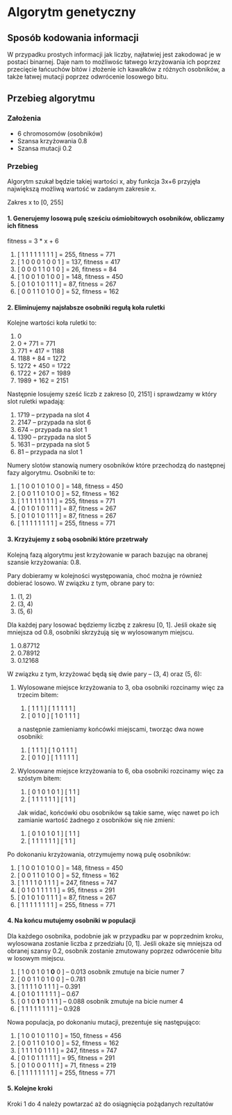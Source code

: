 # Algorytm genetyczny

## Sposób kodowania informacji

W przypadku prostych informacji jak liczby, najłatwiej jest zakodować je
w postaci binarnej. Daje nam to możliwośc łatwego krzyżowania ich poprzez
przecięcie łańcuchów bitów i złożenie ich kawałków z różnych osobników, a
także łatwej mutacji poprzez odwrócenie losowego bitu.

## Przebieg algorytmu

### Założenia

* 6 chromosomów (osobników)
* Szansa krzyżowania 0.8
* Szansa mutacji 0.2

### Przebieg

Algorytm szukał będzie takiej wartości x, aby funkcja 3x+6 przyjęła
największą możliwą wartość w zadanym zakresie x.

Zakres x to [0, 255]

#### 1. Generujemy losową pulę sześciu ośmiobitowych osobników, obliczamy ich fitness

fitness = 3 * x + 6

1. [ 1 1 1 1 1 1 1 1 ] = 255, fitness = 771
2. [ 1 0 0 0 1 0 0 1 ] = 137, fitness = 417
3. [ 0 0 0 1 1 0 1 0 ] = 26, fitness = 84
4. [ 1 0 0 1 0 1 0 0 ] = 148, fitness = 450
5. [ 0 1 0 1 0 1 1 1 ] = 87, fitness = 267
6. [ 0 0 1 1 0 1 0 0 ] = 52, fitness = 162

#### 2. Eliminujemy najsłabsze osobniki regułą koła ruletki

Kolejne wartości koła ruletki to:

1. 0
2. 0 + 771 = 771
3. 771 + 417 = 1188
4. 1188 + 84 = 1272
5. 1272 + 450 = 1722
6. 1722 + 267 = 1989
7. 1989 + 162 = 2151

Następnie losujemy sześć liczb z zakreso [0, 2151] i sprawdzamy w który
slot ruletki wpadają:

1. 1719 – przypada na slot 4
2. 2147 – przypada na slot 6
3. 674 – przypada na slot 1
4. 1390 – przypada na slot 5
5. 1631 – przypada na slot 5
6. 81 – przypada na slot 1

Numery slotów stanowią numery osobników które przechodzą do następnej fazy
algorytmu. Osobniki te to:

1. [ 1 0 0 1 0 1 0 0 ] = 148, fitness = 450
2. [ 0 0 1 1 0 1 0 0 ] = 52, fitness = 162
3. [ 1 1 1 1 1 1 1 1 ] = 255, fitness = 771
4. [ 0 1 0 1 0 1 1 1 ] = 87, fitness = 267
5. [ 0 1 0 1 0 1 1 1 ] = 87, fitness = 267
6. [ 1 1 1 1 1 1 1 1 ] = 255, fitness = 771

#### 3. Krzyżujemy z sobą osobniki które przetrwały

Kolejną fazą algorytmu jest krzyżowanie w parach bazując na obranej szansie
krzyżowania: 0.8.

Pary dobieramy w kolejności występowania, choć można je również dobierać
losowo. W związku z tym, obrane pary to:

1. (1, 2)
2. (3, 4)
3. (5, 6)

Dla każdej pary losować będziemy liczbę z zakresu [0, 1]. Jeśli okaże się
mniejsza od 0.8, osobniki skrzyżują się w wylosowanym miejscu.

1. 0.87712
2. 0.78912
3. 0.12168

W związku z tym, krzyżować będą się dwie pary – (3, 4) oraz (5, 6):

1. Wylosowane miejsce krzyżowania to 3, oba osobniki rozcinamy więc
za trzecim bitem:

    1. [ 1 1 1 ] [ 1 1 1 1 1 ]
    2. [ 0 1 0 ] [ 1 0 1 1 1 ]
    
    a następnie zamieniamy końcówki miejscami, tworząc dwa nowe osobniki:
    
    1. [ 1 1 1 ] [ 1 0 1 1 1 ]
    2. [ 0 1 0 ] [ 1 1 1 1 1 ]

2. Wylosowane miejsce krzyżowania to 6, oba osobniki rozcinamy więc
za szóstym bitem:

    1. [ 0 1 0 1 0 1 ] [ 1 1 ]
    2. [ 1 1 1 1 1 1 ] [ 1 1 ]

    Jak widać, końcówki obu osobników są takie same, więc nawet po ich
    zamianie wartość żadnego z osobników się nie zmieni:

    1. [ 0 1 0 1 0 1 ] [ 1 1 ]
    2. [ 1 1 1 1 1 1 ] [ 1 1 ]
    
Po dokonaniu krzyżowania, otrzymujemy nową pulę osobników:

1. [ 1 0 0 1 0 1 0 0 ] = 148, fitness = 450
2. [ 0 0 1 1 0 1 0 0 ] = 52, fitness = 162
3. [ 1 1 1 1 0 1 1 1 ] = 247, fitness = 747
4. [ 0 1 0 1 1 1 1 1 ] = 95, fitness = 291
5. [ 0 1 0 1 0 1 1 1 ] = 87, fitness = 267
6. [ 1 1 1 1 1 1 1 1 ] = 255, fitness = 771

#### 4. Na końcu mutujemy osobniki w populacji

Dla każdego osobnika, podobnie jak w przypadku par w poprzednim kroku, 
wylosowana zostanie liczba z przedziału [0, 1]. Jeśli okaże się mniejsza
od obranej szansy 0.2, osobnik zostanie zmutowany poprzez odwrócenie
bitu w losowym miejscu.

1. [ 1 0 0 1 0 1 **0** 0 ] – 0.013 osobnik zmutuje na bicie numer 7
2. [ 0 0 1 1 0 1 0 0 ] – 0.781
3. [ 1 1 1 1 0 1 1 1 ] – 0.391
4. [ 0 1 0 1 1 1 1 1 ] – 0.67
5. [ 0 1 0 **1** 0 1 1 1 ] – 0.088 osobnik zmutuje na bicie numer 4
6. [ 1 1 1 1 1 1 1 1 ] – 0.928

Nowa populacja, po dokonaniu mutacji, prezentuje się następująco:

1. [ 1 0 0 1 0 1 1 0 ] = 150, fitness = 456
2. [ 0 0 1 1 0 1 0 0 ] = 52, fitness = 162
3. [ 1 1 1 1 0 1 1 1 ] = 247, fitness = 747
4. [ 0 1 0 1 1 1 1 1 ] = 95, fitness = 291
5. [ 0 1 0 0 0 1 1 1 ] = 71, fitness = 219
6. [ 1 1 1 1 1 1 1 1 ] = 255, fitness = 771

#### 5. Kolejne kroki

Kroki 1 do 4 należy powtarzać aż do osiągnięcia pożądanych rezultatów
